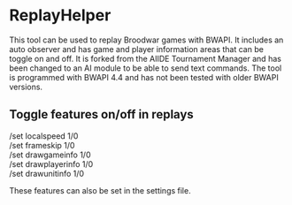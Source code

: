 # ReplayHelper

This tool can be used to replay Broodwar games with BWAPI. It includes an auto observer and has game and player information areas that can be toggle on and off.
It is forked from the AIIDE Tournament Manager and has been changed to an AI module to be able to send text commands. The tool is programmed with BWAPI 4.4 and has not been tested with older BWAPI versions.

## Toggle features on/off in replays

/set localspeed 1/0  
/set frameskip 1/0  
/set drawgameinfo 1/0  
/set drawplayerinfo 1/0  
/set drawunitinfo 1/0  

These features can also be set in the settings file.
